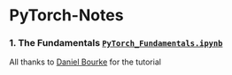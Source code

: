 # PyTorch-Notes
### 1. The Fundamentals [`PyTorch_Fundamentals.ipynb`](https://github.com/ItsSanad/PyTorch-Notes/blob/main/PyTorch_Fundamentals.ipynb)





All thanks to [Daniel Bourke](https://www.youtube.com/channel/UCr8O8l5cCX85Oem1d18EezQ) for the tutorial
